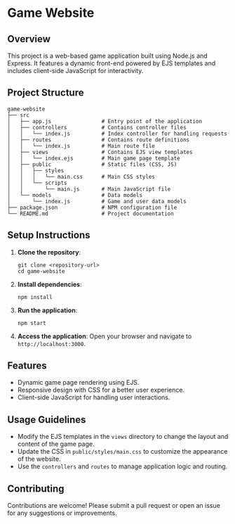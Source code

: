 # Game Website

## Overview
This project is a web-based game application built using Node.js and Express. It features a dynamic front-end powered by EJS templates and includes client-side JavaScript for interactivity.

## Project Structure
```
game-website
├── src
│   ├── app.js                # Entry point of the application
│   ├── controllers           # Contains controller files
│   │   └── index.js          # Index controller for handling requests
│   ├── routes                # Contains route definitions
│   │   └── index.js          # Main route file
│   ├── views                 # Contains EJS view templates
│   │   └── index.ejs         # Main game page template
│   ├── public                # Static files (CSS, JS)
│   │   ├── styles
│   │   │   └── main.css      # Main CSS styles
│   │   └── scripts
│   │       └── main.js       # Main JavaScript file
│   └── models                # Data models
│       └── index.js          # Game and user data models
├── package.json              # NPM configuration file
└── README.md                 # Project documentation
```

## Setup Instructions
1. **Clone the repository**:
   ```
   git clone <repository-url>
   cd game-website
   ```

2. **Install dependencies**:
   ```
   npm install
   ```

3. **Run the application**:
   ```
   npm start
   ```

4. **Access the application**:
   Open your browser and navigate to `http://localhost:3000`.

## Features
- Dynamic game page rendering using EJS.
- Responsive design with CSS for a better user experience.
- Client-side JavaScript for handling user interactions.

## Usage Guidelines
- Modify the EJS templates in the `views` directory to change the layout and content of the game page.
- Update the CSS in `public/styles/main.css` to customize the appearance of the website.
- Use the `controllers` and `routes` to manage application logic and routing.

## Contributing
Contributions are welcome! Please submit a pull request or open an issue for any suggestions or improvements.